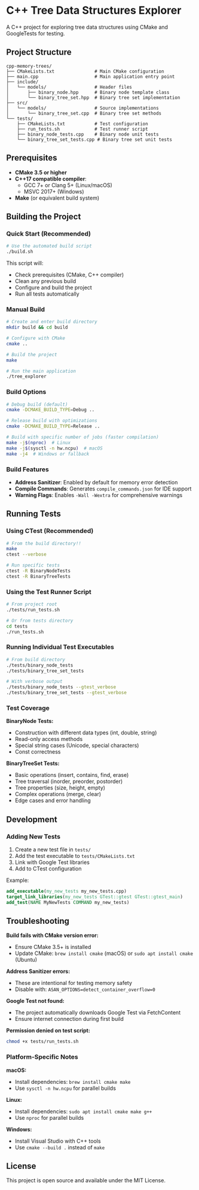 # C++ Tree Data Structures Explorer

A C++ project for exploring tree data structures using CMake and GoogleTests for testing. 

## Project Structure

```
cpp-memory-trees/
├── CMakeLists.txt               # Main CMake configuration
├── main.cpp                     # Main application entry point
├── include/
│   └── models/                  # Header files
│       ├── binary_node.hpp      # Binary node template class
│       └── binary_tree_set.hpp  # Binary tree set implementation
├── src/
│   └── models/                  # Source implementations
│       └── binary_tree_set.cpp  # Binary tree set methods
└── tests/
    ├── CMakeLists.txt           # Test configuration
    ├── run_tests.sh             # Test runner script
    ├── binary_node_tests.cpp    # Binary node unit tests
    └── binary_tree_set_tests.cpp # Binary tree set unit tests
```

## Prerequisites

- **CMake 3.5 or higher**
- **C++17 compatible compiler**:
  - GCC 7+ or Clang 5+ (Linux/macOS)
  - MSVC 2017+ (Windows)
- **Make** (or equivalent build system)

## Building the Project

### Quick Start (Recommended)

```bash
# Use the automated build script
./build.sh
```

This script will:
- Check prerequisites (CMake, C++ compiler)
- Clean any previous build
- Configure and build the project
- Run all tests automatically

### Manual Build

```bash
# Create and enter build directory
mkdir build && cd build

# Configure with CMake
cmake ..

# Build the project
make

# Run the main application
./tree_explorer
```

### Build Options

```bash
# Debug build (default)
cmake -DCMAKE_BUILD_TYPE=Debug ..

# Release build with optimizations
cmake -DCMAKE_BUILD_TYPE=Release ..

# Build with specific number of jobs (faster compilation)
make -j$(nproc)  # Linux
make -j$(sysctl -n hw.ncpu)  # macOS
make -j4  # Windows or fallback
```

### Build Features

- **Address Sanitizer**: Enabled by default for memory error detection
- **Compile Commands**: Generates `compile_commands.json` for IDE support
- **Warning Flags**: Enables `-Wall -Wextra` for comprehensive warnings

## Running Tests

### Using CTest (Recommended)

```bash
# From the build directory!!
make
ctest --verbose

# Run specific tests
ctest -R BinaryNodeTests
ctest -R BinaryTreeTests
```

### Using the Test Runner Script

```bash
# From project root
./tests/run_tests.sh

# Or from tests directory
cd tests
./run_tests.sh
```

### Running Individual Test Executables

```bash
# From build directory
./tests/binary_node_tests
./tests/binary_tree_set_tests

# With verbose output
./tests/binary_node_tests --gtest_verbose
./tests/binary_tree_set_tests --gtest_verbose
```

### Test Coverage

**BinaryNode Tests:**
- Construction with different data types (int, double, string)
- Read-only access methods
- Special string cases (Unicode, special characters)
- Const correctness

**BinaryTreeSet Tests:**
- Basic operations (insert, contains, find, erase)
- Tree traversal (inorder, preorder, postorder)
- Tree properties (size, height, empty)
- Complex operations (merge, clear)
- Edge cases and error handling

## Development

### Adding New Tests

1. Create a new test file in `tests/`
2. Add the test executable to `tests/CMakeLists.txt`
3. Link with Google Test libraries
4. Add to CTest configuration

Example:
```cmake
add_executable(my_new_tests my_new_tests.cpp)
target_link_libraries(my_new_tests GTest::gtest GTest::gtest_main)
add_test(NAME MyNewTests COMMAND my_new_tests)
```

## Troubleshooting

**Build fails with CMake version error:**
- Ensure CMake 3.5+ is installed
- Update CMake: `brew install cmake` (macOS) or `sudo apt install cmake` (Ubuntu)

**Address Sanitizer errors:**
- These are intentional for testing memory safety
- Disable with: `ASAN_OPTIONS=detect_container_overflow=0`

**Google Test not found:**
- The project automatically downloads Google Test via FetchContent
- Ensure internet connection during first build

**Permission denied on test script:**
```bash
chmod +x tests/run_tests.sh
```

### Platform-Specific Notes

**macOS:**
- Install dependencies: `brew install cmake make`
- Use `sysctl -n hw.ncpu` for parallel builds

**Linux:**
- Install dependencies: `sudo apt install cmake make g++`
- Use `nproc` for parallel builds

**Windows:**
- Install Visual Studio with C++ tools
- Use `cmake --build .` instead of `make`

## License

This project is open source and available under the MIT License. 
